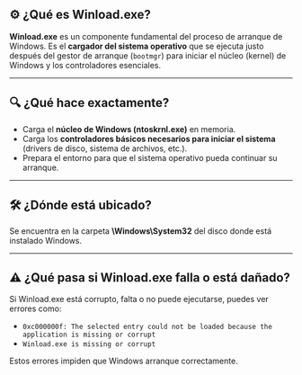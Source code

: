 ## ⚙️ ¿Qué es Winload.exe?

**Winload.exe** es un componente fundamental del proceso de arranque de Windows. Es el **cargador del sistema operativo** que se ejecuta justo después del gestor de arranque (`bootmgr`) para iniciar el núcleo (kernel) de Windows y los controladores esenciales.

---

## 🔍 ¿Qué hace exactamente?

* Carga el **núcleo de Windows (ntoskrnl.exe)** en memoria.
* Carga los **controladores básicos necesarios para iniciar el sistema** (drivers de disco, sistema de archivos, etc.).
* Prepara el entorno para que el sistema operativo pueda continuar su arranque.

---

## 🛠️ ¿Dónde está ubicado?

Se encuentra en la carpeta **\Windows\System32** del disco donde está instalado Windows.

---

## ⚠️ ¿Qué pasa si Winload.exe falla o está dañado?

Si Winload.exe está corrupto, falta o no puede ejecutarse, puedes ver errores como:

* `0xc000000f: The selected entry could not be loaded because the application is missing or corrupt`
* `Winload.exe is missing or corrupt`

Estos errores impiden que Windows arranque correctamente.
